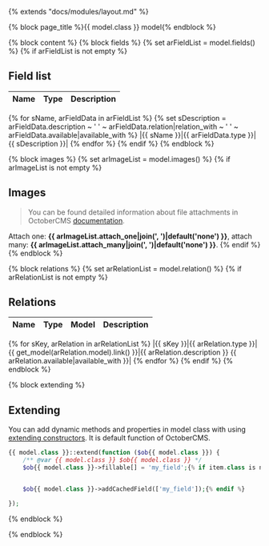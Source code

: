 {% extends "docs/modules/layout.md" %}

{% block page_title %}{{ model.class }} model{% endblock %}

{% block content %}
{% block fields %}
{% set arFieldList = model.fields() %}
{% if arFieldList is not empty %}

## Field list

|  Name | Type | Description |
|-------|------|--------|
{% for sName, arFieldData in arFieldList %}
{% set sDescription = arFieldData.description ~ ' ' ~ arFieldData.relation|relation_with ~ ' ' ~ arFieldData.available|available_with %}
|{{ sName }}|{{ arFieldData.type }}|{{ sDescription }}|
{% endfor %}
{% endif %}
{% endblock %}


{% block images %}
{% set arImageList = model.images() %}
{% if arImageList is not empty %}

## Images

> You can be found detailed information about file attachments in OctoberCMS [documentation](https://octobercms.com/docs/database/attachments).

Attach one: **{{ arImageList.attach_one|join(', ')|default('none') }}**, attach many: **{{ arImageList.attach_many|join(', ')|default('none') }}**.
{% endif %}
{% endblock %}


{% block relations %}
{% set arRelationList = model.relation() %}
{% if arRelationList is not empty %}

## Relations

|Name|Type|Model|Description|
|-----|-----|-----|-----|
  {% for sKey, arRelation in arRelationList %}
|{{ sKey }}|{{ arRelation.type }}|{{ get_model(arRelation.model).link() }}|{{ arRelation.description }} {{ arRelation.available|available_with }}|
  {% endfor %}
{% endif %}
{% endblock %}


{% block extending %}
## Extending

You can add dynamic methods and properties in model class with using [extending constructors](http://octobercms.com/docs/services/behaviors#constructor-extension).
It is default function of OctoberCMS.

```php
{{ model.class }}::extend(function ($ob{{ model.class }}) {
    /** @var {{ model.class }} $ob{{ model.class }} */
    $ob{{ model.class }}->fillable[] = 'my_field';{% if item.class is not empty %}


    $ob{{ model.class }}->addCachedField(['my_field']);{% endif %}

});
```
{% endblock %}


{% endblock %}
